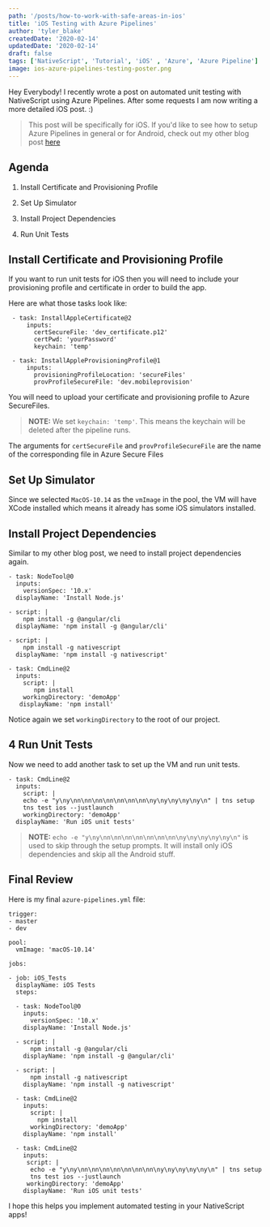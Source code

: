 ```yaml
---
path: '/posts/how-to-work-with-safe-areas-in-ios'
title: 'iOS Testing with Azure Pipelines'
author: 'tyler_blake'
createdDate: '2020-02-14'
updatedDate: '2020-02-14'
draft: false
tags: ['NativeScript', 'Tutorial', 'iOS' , 'Azure', 'Azure Pipeline']
image: ios-azure-pipelines-testing-poster.png
---
```


Hey Everybody! I recently wrote a post on automated unit testing with NativeScript using Azure Pipelines. After some requests I am now writing a more detailed iOS post. :)

> This post will be specifically for iOS. If you'd like to see how to setup Azure Pipelines in general or for Android, check out my other blog post [here](https://nativescripting.com/posts/azure-pipelines-testing)


## Agenda

1. Install Certificate and Provisioning Profile

2. Set Up Simulator

3. Install Project Dependencies

4. Run Unit Tests


## Install Certificate and Provisioning Profile

If you want to run unit tests for iOS then you will need to include your provisioning profile and certificate in order to build the app.


Here are what those tasks look like:

```
 - task: InstallAppleCertificate@2
	 inputs:
	   certSecureFile: 'dev_certificate.p12'
	   certPwd: 'yourPassword'
	   keychain: 'temp'

 - task: InstallAppleProvisioningProfile@1
	 inputs:
	   provisioningProfileLocation: 'secureFiles'
	   provProfileSecureFile: 'dev.mobileprovision'
```

You will need to upload your certificate and provisioning profile to Azure SecureFiles.

> **NOTE:** We set `keychain: 'temp'`. This means the keychain will be deleted after the pipeline runs.

The arguments for `certSecureFile` and `provProfileSecureFile` are the name of the corresponding file in Azure Secure Files


## Set Up Simulator

Since we selected `MacOS-10.14` as the `vmImage` in the pool, the VM will have XCode installed which means it already has some iOS simulators installed.


## Install Project Dependencies

Similar to my other blog post, we need to install project dependencies again.

```
- task: NodeTool@0
  inputs:
    versionSpec: '10.x'
  displayName: 'Install Node.js'

- script: |
    npm install -g @angular/cli
  displayName: 'npm install -g @angular/cli'

- script: |
    npm install -g nativescript
  displayName: 'npm install -g nativescript'
     
- task: CmdLine@2
  inputs:
    script: |              
       npm install        
    workingDirectory: 'demoApp'
   displayName: 'npm install'
```

Notice again we set `workingDirectory` to the root of our project.


## 4 Run Unit Tests

Now we need to add another task to set up the VM and run unit tests.

```
- task: CmdLine@2
  inputs:
    script: |      
    echo -e "y\ny\nn\nn\nn\nn\nn\nn\nn\ny\ny\ny\ny\ny\n" | tns setup
    tns test ios --justlaunch
    workingDirectory: 'demoApp'
  displayName: 'Run iOS unit tests'
```

> **NOTE:** `echo -e "y\ny\nn\nn\nn\nn\nn\nn\nn\ny\ny\ny\ny\ny\n"` is used to skip through the setup prompts. It will install only iOS dependencies and skip all the Android stuff.


## Final Review

Here is my final `azure-pipelines.yml` file:

```
trigger:
- master
- dev

pool: 
  vmImage: 'macOS-10.14'

jobs:

- job: iOS_Tests
  displayName: iOS Tests
  steps:

  - task: NodeTool@0
    inputs:
      versionSpec: '10.x'
    displayName: 'Install Node.js'

  - script: |
      npm install -g @angular/cli
    displayName: 'npm install -g @angular/cli'

  - script: |
      npm install -g nativescript
    displayName: 'npm install -g nativescript'
     
  - task: CmdLine@2
    inputs:
      script: |              
        npm install        
      workingDirectory: 'demoApp'
    displayName: 'npm install'

  - task: CmdLine@2
    inputs:
     script: |      
      echo -e "y\ny\nn\nn\nn\nn\nn\nn\nn\ny\ny\ny\ny\ny\n" | tns setup
      tns test ios --justlaunch
     workingDirectory: 'demoApp'
    displayName: 'Run iOS unit tests'

```


I hope this helps you implement automated testing in your NativeScript apps!

